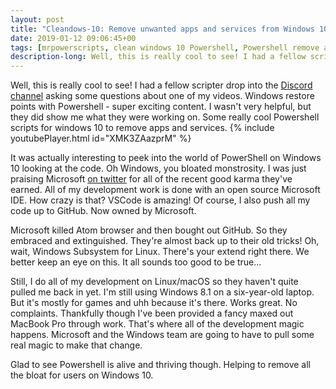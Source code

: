 ```yaml
---
layout: post
title: "Cleandows-10: Remove unwanted apps and services from Windows 10 with Powershell"
date: 2019-01-12 09:06:45+00
tags: [mrpowerscripts, clean windows 10 Powershell, Powershell remove apps windows 10, windows 10 remove apps]
description-long: Well, this is really cool to see! I had a fellow scripter drop into the Discord channel asking some questions about one of my videos. Windows restore points with Powershell - super exciting content. I wasn't very helpful, but they did show me what they were working on. Some really cool Powershell scripts for windows 10 to remove apps and services.
---
```


Well, this is really cool to see! I had a fellow scripter drop into the [Discord channel](https://bit.ly/mrps-discord) asking some questions about one of my videos. Windows restore points with Powershell - super exciting content. I wasn't very helpful, but they did show me what they were working on. Some really cool Powershell scripts for windows 10 to remove apps and services. {% include youtubePlayer.html id="XMK3ZAazprM" %}

It was actually interesting to peek into the world of PowerShell on Windows 10 looking at the code. Oh Windows, you bloated monstrosity. I was just praising Microsoft [on twitter](https://bit.ly/mrps-twitter) for all of the recent good karma they've earned. All of my development work is done with an open source Microsoft IDE. How crazy is that? VSCode is amazing! Of course, I also push all my code up to GitHub. Now owned by Microsoft.

Microsoft killed Atom browser and then bought out GitHub. So they embraced and extinguished. They're almost back up to their old tricks! Oh, wait, Windows Subsystem for Linux. There's your extend right there. We better keep an eye on this. It all sounds too good to be true...

Still, I do all of my development on Linux/macOS so they haven't quite pulled me back in yet. I'm still using Windows 8.1 on a six-year-old laptop. But it's mostly for games and uhh because it's there. Works great. No complaints. Thankfully though I've been provided a fancy maxed out MacBook Pro through work. That's where all of the development magic happens. Microsoft and the Windows team are going to have to pull some real magic to make that change.

Glad to see Powershell is alive and thriving though. Helping to remove all the bloat for users on Windows 10.